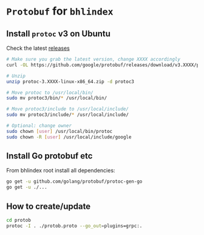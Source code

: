 # `Protobuf` for `bhlindex`

## Install `protoc` v3 on Ubuntu

Check the latest [releases](https://github.com/google/protobuf/releases)

```bash
# Make sure you grab the latest version, change XXXX accordingly
curl -OL https://github.com/google/protobuf/releases/download/v3.XXXX/protoc-3.XXXX-linux-x86_64.zip

# Unzip
unzip protoc-3.XXXX-linux-x86_64.zip -d protoc3

# Move protoc to /usr/local/bin/
sudo mv protoc3/bin/* /usr/local/bin/

# Move protoc3/include to /usr/local/include/
sudo mv protoc3/include/* /usr/local/include/

# Optional: change owner
sudo chown [user] /usr/local/bin/protoc
sudo chown -R [user] /usr/local/include/google
```

## Install Go protobuf etc

From bhlindex root install all dependencies:

```bash
go get -u github.com/golang/protobuf/protoc-gen-go
go get -u ./...
```

## How to create/update

```bash
cd protob
protoc -I . ./protob.proto --go_out=plugins=grpc:.
```